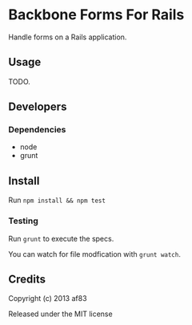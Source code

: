 Backbone Forms For Rails
========================

Handle forms on a Rails application.

## Usage

TODO.

## Developers

### Dependencies

* node
* grunt

## Install

Run `npm install && npm test`

### Testing

Run `grunt` to execute the specs.

You can watch for file modfication with `grunt watch`.


## Credits

Copyright (c) 2013 af83

Released under the MIT license
